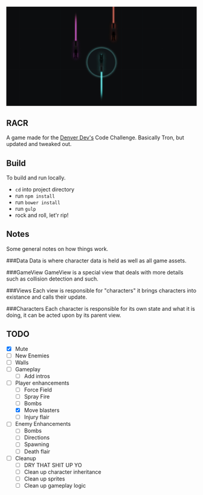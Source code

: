 ![](public/images/splash.jpg)

## RACR
A game made for the [Denver Dev's](http://denverdevs.com) Code Challenge. Basically Tron, but updated and tweaked out.

## Build
To build and run locally.
- `cd` into project directory
- run `npm install`
- run `bower install`
- run `gulp`
- rock and roll, let'r rip!

## Notes
Some general notes on how things work.

###Data
Data is where character data is held as well as all game assets.

###GameView
GameView is a special view that deals with more details such as collision detection and such.

###Views
Each view is responsible for "characters" it brings characters into existance and calls their update.

###Characters
Each character is responsible for its own state and what it is doing, it can be acted upon by its parent view.

## TODO
- [x] Mute
- [ ] New Enemies
- [ ] Walls
- [ ] Gameplay
	- [ ] Add intros
- [ ] Player enhancements
	- [ ] Force Field
	- [ ] Spray Fire
	- [ ] Bombs
	- [x] Move blasters
	- [ ] Injury flair
- [ ] Enemy Enhancements
	- [ ] Bombs
	- [ ] Directions
	- [ ] Spawning
	- [ ] Death flair
- [ ] Cleanup
	- [ ] DRY THAT SHIT UP YO
	- [ ] Clean up character inheritance
	- [ ] Clean up sprites
	- [ ] Clean up gameplay logic
